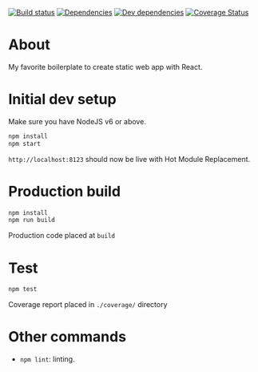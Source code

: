 [![Build status](https://travis-ci.org/trungdq88/plain-react.svg?branch=master)](https://travis-ci.org/trungdq88/plain-react)
[![Dependencies](https://img.shields.io/david/trungdq88/plain-react.svg)]()
[![Dev dependencies](https://img.shields.io/david/dev/trungdq88/plain-react.svg)]()
[![Coverage Status](https://coveralls.io/repos/trungdq88/plain-react/badge.svg?branch=master&service=github)](https://coveralls.io/github/trungdq88/plain-react?branch=master)


# About
My favorite boilerplate to create static web app with React.

# Initial dev setup
Make sure you have NodeJS v6 or above. 

```bash  
npm install 
npm start 
``` 

`http://localhost:8123` should now be live with Hot Module Replacement.

# Production build

```bash
npm install 
npm run build 
```

Production code placed at `build`

# Test

```bash
npm test
```

Coverage report placed in `./coverage/` directory

# Other commands
- `npm lint`: linting.


